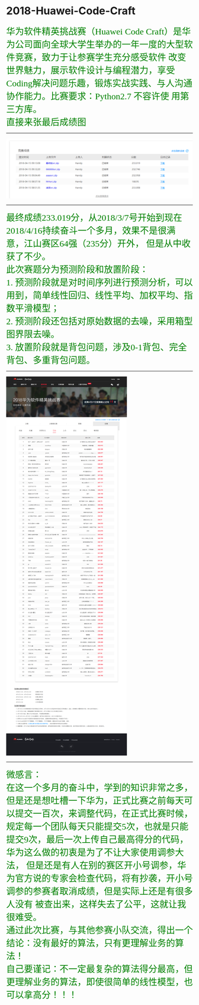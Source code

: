 # 2018-Huawei-Code-Craft

<font color=green size=5 face=“宋体”>
华为软件精英挑战赛（Huawei Code Craft）是华为公司面向全球大学生举办的一年一度的大型软件竞赛，致力于让参赛学生充分感受软件
改变世界魅力，展示软件设计与编程潜力，享受Coding解决问题乐趣，锻炼实战实践、与人沟通协作能力。比赛要求：Python2.7 不容许使
用第三方库。
</br>直接来张最后成绩图</font>

***
![image 团队分数](https://github.com/DaisyLoveU/-/blob/master/picture/MyResult.png "最后的分数")
***
<font color=green size=5 face=“宋体”>
最终成绩233.019分，从2018/3/7号开始到现在2018/4/16持续奋斗一个多月，效果不是很满意，江山赛区64强（235分）开外，
但是从中收获了不少。</br>
此次赛题分为预测阶段和放置阶段：</br>
1. 预测阶段就是对时间序列进行预测分析，可以用到，简单线性回归、线性平均、加权平均、指数平滑模型；</br>
2. 预测阶段还包括对原始数据的去噪，采用箱型图界限去噪。</br>
3. 放置阶段就是背包问题，涉及0-1背包、完全背包、多重背包问题。</br>
</font>

***
![image江山赛区初赛成绩](https://github.com/DaisyLoveU/-/blob/master/picture/%E6%B1%9F%E5%B1%B1%E8%B5%9B%E5%8C%BA%E5%88%9D%E8%B5%9B%E6%88%90%E7%BB%A9.png)
***

<font color=green size=5 face=“宋体”>
微感言：</br>
在这一个多月的奋斗中，学到的知识非常之多，但是还是想吐槽一下华为，正式比赛之前每天可以提交一百次，来调整代码，在正式比赛时候，
规定每一个团队每天只能提交5次，也就是只能提交9次，最后一次上传自己最高得分的代码，华为这么做的初衷是为了不让大家使用调参大法，
但是还是有人在别的赛区开小号调参，华为官方说的专家会检查代码，将有抄袭，开小号调参的参赛者取消成绩，但是实际上还是有很多人没有
被查出来，这样失去了公平，这就让我很难受。</front></br>
<font color=green size=5 face=“宋体”>通过此次比赛，与其他参赛小队交流，得出一个结论：没有最好的算法，只有更理解业务的算法！</br></front>
<font color=green size=5 face=“宋体”>自己要谨记：不一定最复杂的算法得分最高，但更理解业务的算法，即使很简单的线性模型，也可以拿高分！！！</br>
</front>

